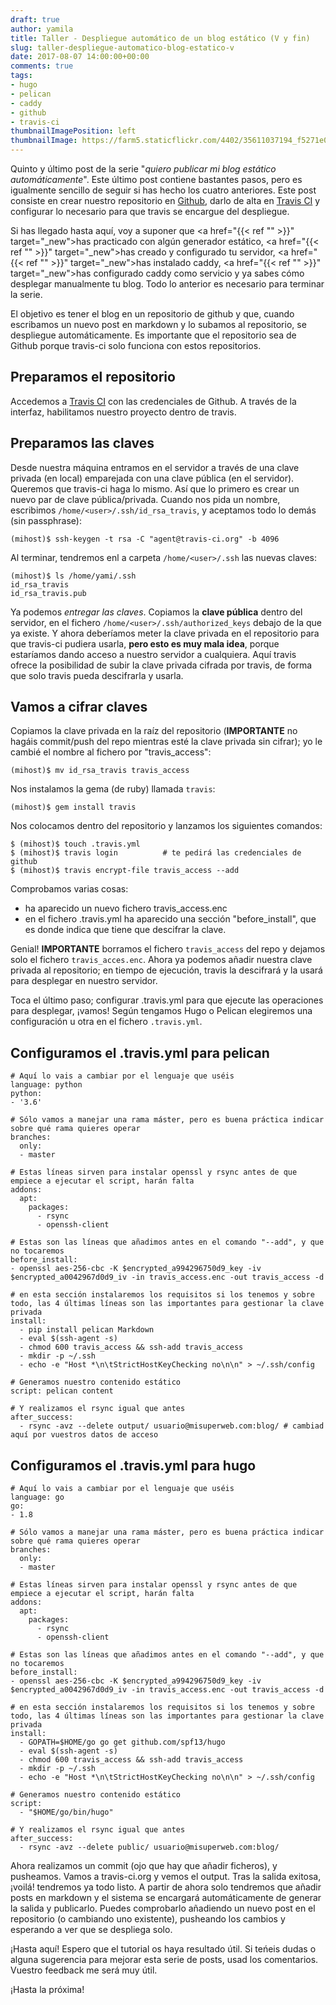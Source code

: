 ```yaml
---
draft: true
author: yamila
title: Taller - Despliegue automático de un blog estático (V y fin)
slug: taller-despliegue-automatico-blog-estatico-v
date: 2017-08-07 14:00:00+00:00
comments: true
tags:
- hugo
- pelican
- caddy
- github
- travis-ci
thumbnailImagePosition: left
thumbnailImage: https://farm5.staticflickr.com/4402/35611037194_f5271e0241.jpg
---
```


Quinto y último post de la serie "*quiero publicar mi blog estático automáticamente*". Este último post contiene bastantes pasos, pero es igualmente sencillo de seguir si has hecho los cuatro anteriores. Este post consiste en crear nuestro repositorio en <a href="https://github.com" target="_new">Github</a>, darlo de alta en <a href="https://travis-ci.org" target="_new">Travis CI</a> y configurar lo necesario para que travis se encargue del despliegue.

<!--more-->

Si has llegado hasta aquí, voy a suponer que <a href="{{< ref "" >}}" target="_new">has practicado con algún generador estático</a>, <a href="{{< ref "" >}}" target="_new">has creado y configurado tu servidor</a>, <a href="{{< ref "" >}}" target="_new">has instalado caddy</a>, <a href="{{< ref "" >}}" target="_new">has configurado caddy como servicio y ya sabes cómo desplegar manualmente tu blog</a>. Todo lo anterior es necesario para terminar la serie.

El objetivo es tener el blog en un repositorio de github y que, cuando escribamos un nuevo post en markdown y lo subamos al repositorio, se despliegue automáticamente. Es importante que el repositorio sea de Github porque travis-ci solo funciona con estos repositorios.

## Preparamos el repositorio

Accedemos a <a href="https://travis-ci.org" target="_new">Travis CI</a> con las credenciales de Github. A través de la interfaz, habilitamos nuestro proyecto dentro de travis.


## Preparamos las claves

Desde nuestra máquina entramos en el servidor a través de una clave privada (en local) emparejada con una clave pública (en el servidor). Queremos que travis-ci haga lo mismo. Así que lo primero es crear un nuevo par de clave pública/privada. Cuando nos pida un nombre, escribimos `/home/<user>/.ssh/id_rsa_travis`, y aceptamos todo lo demás (sin passphrase):
```
(mihost)$ ssh-keygen -t rsa -C "agent@travis-ci.org" -b 4096
```

Al terminar, tendremos enl a carpeta `/home/<user>/.ssh` las nuevas claves:
```
(mihost)$ ls /home/yami/.ssh
id_rsa_travis
id_rsa_travis.pub
```

Ya podemos *entregar las claves*. Copiamos la **clave pública** dentro del servidor, en el fichero `/home/<user>/.ssh/authorized_keys` debajo de la que ya existe. Y ahora deberíamos meter la clave privada en el repositorio para que travis-ci pudiera usarla, **pero esto es muy mala idea**, porque estaríamos dando acceso a nuestro servidor a cualquiera. Aquí travis ofrece la posibilidad de subir la clave privada cifrada por travis, de forma que solo travis pueda descifrarla y usarla.

## Vamos a cifrar claves

Copiamos la clave privada en la raíz del repositorio (**IMPORTANTE** no hagáis commit/push del repo mientras esté la clave privada sin cifrar); yo le cambié el nombre al fichero por "travis_access":
```
(mihost)$ mv id_rsa_travis travis_access
```

Nos instalamos la gema (de ruby) llamada `travis`:
```
(mihost)$ gem install travis
```

Nos colocamos dentro del repositorio y lanzamos los siguientes comandos:
```
$ (mihost)$ touch .travis.yml
$ (mihost)$ travis login          # te pedirá las credenciales de github
$ (mihost)$ travis encrypt-file travis_access --add
```

Comprobamos varias cosas:

- ha aparecido un nuevo fichero travis_access.enc
- en el fichero .travis.yml ha aparecido una sección "before_install", que es donde indica que tiene que descifrar la clave.

Genial! **IMPORTANTE** borramos el fichero `travis_access` del repo y dejamos solo el fichero `travis_acces.enc`. Ahora ya podemos añadir nuestra clave privada al repositorio; en tiempo de ejecución, travis la descifrará y la usará para desplegar en nuestro servidor.

Toca el último paso; configurar .travis.yml para que ejecute las operaciones para desplegar, ¡vamos! Según tengamos Hugo o Pelican elegiremos una configuración u otra en el fichero `.travis.yml`.

## Configuramos el .travis.yml para pelican

```
# Aquí lo vais a cambiar por el lenguaje que uséis
language: python
python:
- '3.6'

# Sólo vamos a manejar una rama máster, pero es buena práctica indicar sobre qué rama quieres operar
branches:
  only:
  - master

# Estas líneas sirven para instalar openssl y rsync antes de que empiece a ejecutar el script, harán falta
addons:
  apt:
    packages:
      - rsync
      - openssh-client

# Estas son las líneas que añadimos antes en el comando "--add", y que no tocaremos
before_install:
- openssl aes-256-cbc -K $encrypted_a994296750d9_key -iv $encrypted_a0042967d0d9_iv -in travis_access.enc -out travis_access -d

# en esta sección instalaremos los requisitos si los tenemos y sobre todo, las 4 últimas líneas son las importantes para gestionar la clave privada
install:
  - pip install pelican Markdown
  - eval $(ssh-agent -s)
  - chmod 600 travis_access && ssh-add travis_access
  - mkdir -p ~/.ssh
  - echo -e "Host *\n\tStrictHostKeyChecking no\n\n" > ~/.ssh/config

# Generamos nuestro contenido estático
script: pelican content

# Y realizamos el rsync igual que antes
after_success:
  - rsync -avz --delete output/ usuario@misuperweb.com:blog/ # cambiad aquí por vuestros datos de acceso
```

## Configuramos el .travis.yml para hugo

```
# Aquí lo vais a cambiar por el lenguaje que uséis
language: go
go:
- 1.8

# Sólo vamos a manejar una rama máster, pero es buena práctica indicar sobre qué rama quieres operar
branches:
  only:
  - master

# Estas líneas sirven para instalar openssl y rsync antes de que empiece a ejecutar el script, harán falta
addons:
  apt:
    packages:
      - rsync
      - openssh-client

# Estas son las líneas que añadimos antes en el comando "--add", y que no tocaremos
before_install:
- openssl aes-256-cbc -K $encrypted_a994296750d9_key -iv $encrypted_a0042967d0d9_iv -in travis_access.enc -out travis_access -d

# en esta sección instalaremos los requisitos si los tenemos y sobre todo, las 4 últimas líneas son las importantes para gestionar la clave privada
install:
  - GOPATH=$HOME/go go get github.com/spf13/hugo
  - eval $(ssh-agent -s)
  - chmod 600 travis_access && ssh-add travis_access
  - mkdir -p ~/.ssh
  - echo -e "Host *\n\tStrictHostKeyChecking no\n\n" > ~/.ssh/config

# Generamos nuestro contenido estático
script:
  - "$HOME/go/bin/hugo"

# Y realizamos el rsync igual que antes
after_success:
  - rsync -avz --delete public/ usuario@misuperweb.com:blog/
```
Ahora realizamos un commit (ojo que hay que añadir ficheros), y pusheamos. Vamos a travis-ci.org y vemos el output. Tras la salida exitosa, ¡voilá! tendremos ya todo listo. A partir de ahora solo tendremos que añadir posts en markdown y el sistema se encargará automáticamente de generar la salida y publicarlo. Puedes comprobarlo añadiendo un nuevo post en el repositorio (o cambiando uno existente), pusheando los cambios y esperando a ver que se despliega solo.

¡Hasta aquí! Espero que el tutorial os haya resultado útil. Si teńeis dudas o alguna sugerencia para mejorar esta serie de posts, usad los comentarios. Vuestro feedback me será muy útil.

¡Hasta la próxima!
